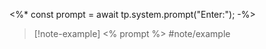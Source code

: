 
<%* const prompt = await tp.system.prompt("Enter:"); -%>
>[!note-example] <% prompt %> #note/example 
